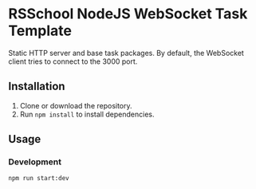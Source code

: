 # RSSchool NodeJS WebSocket Task Template

Static HTTP server and base task packages. By default, the WebSocket client tries to connect to the 3000 port.

## Installation

1. Clone or download the repository.
2. Run `npm install` to install dependencies.

## Usage

### Development

```bash
npm run start:dev
